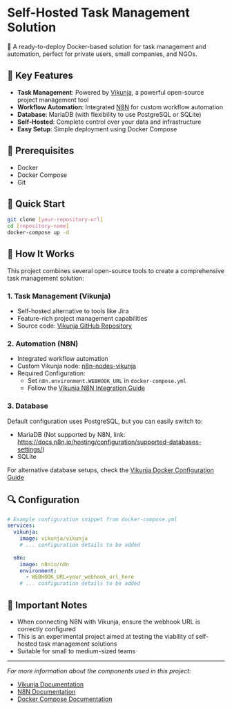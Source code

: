 # Self-Hosted Task Management Solution
🚀 A ready-to-deploy Docker-based solution for task management and automation, perfect for private users, small companies, and NGOs.

## 🌟 Key Features
- **Task Management**: Powered by [Vikunja](https://vikunja.io/), a powerful open-source project management tool
- **Workflow Automation**: Integrated [N8N](https://docs.n8n.io/hosting/) for custom workflow automation
- **Database**: MariaDB (with flexibility to use PostgreSQL or SQLite)
- **Self-Hosted**: Complete control over your data and infrastructure
- **Easy Setup**: Simple deployment using Docker Compose

## 🔧 Prerequisites
- Docker
- Docker Compose
- Git

## 🚀 Quick Start
```bash
git clone [your-repository-url]
cd [repository-name]
docker-compose up -d
```

## 📖 How It Works

This project combines several open-source tools to create a comprehensive task management solution:

### 1. Task Management (Vikunja)
- Self-hosted alternative to tools like Jira
- Feature-rich project management capabilities
- Source code: [Vikunja GitHub Repository](https://github.com/go-vikunja/vikunja)

### 2. Automation (N8N)
- Integrated workflow automation
- Custom Vikunja node: [n8n-nodes-vikunja](https://www.npmjs.com/package/n8n-nodes-vikunja)
- Required Configuration:
  - Set `n8n.environment.WEBHOOK_URL` in `docker-compose.yml`
  - Follow the [Vikunja N8N Integration Guide](https://vikunja.io/docs/n8n)

### 3. Database
Default configuration uses PostgreSQL, but you can easily switch to:
- MariaDB (Not supported by N8N, link: https://docs.n8n.io/hosting/configuration/supported-databases-settings/)
- SQLite

For alternative database setups, check the [Vikunja Docker Configuration Guide](https://vikunja.io/docs/full-docker-example)

## 🔍 Configuration
```yaml
# Example configuration snippet from docker-compose.yml
services:
  vikunja:
    image: vikunja/vikunja
    # ... configuration details to be added
  
  n8n:
    image: n8nio/n8n
    environment:
      - WEBHOOK_URL=your_webhook_url_here
    # ... configuration details to be added
```

## 📝 Important Notes
- When connecting N8N with Vikunja, ensure the webhook URL is correctly configured
- This is an experimental project aimed at testing the viability of self-hosted task management solutions
- Suitable for small to medium-sized teams


---
*For more information about the components used in this project:*
- [Vikunja Documentation](https://vikunja.io/docs/)
- [N8N Documentation](https://docs.n8n.io/)
- [Docker Compose Documentation](https://docs.docker.com/compose/)
